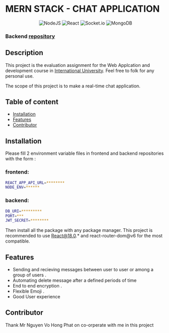 # MERN STACK - CHAT APPLICATION

<div align="center">
 
![NodeJS](https://img.shields.io/badge/node.js-6DA55F?style=for-the-badge&logo=node.js&logoColor=white)
![React](https://img.shields.io/badge/react-%2320232a.svg?style=for-the-badge&logo=react&logoColor=%2361DAFB)
![Socket.io](https://img.shields.io/badge/Socket.io-black?style=for-the-badge&logo=socket.io&badgeColor=010101)
![MongoDB](https://img.shields.io/badge/MongoDB-%234ea94b.svg?style=for-the-badge&logo=mongodb&logoColor=white)

</div>


### Backend [repository](https://github.com/KhangNguyenIU/WAD---Chat-app-Api)
## Description

This project is the evaluation assignment for the Web Applcation and development course in [International University](https://hcmiu.edu.vn/). Feel free to folk for any personal use.

The scope of this project is to make a real-time chat application. 

## Table of content
- [Installation](#installation)
- [Features](#features)
- [Contributor](#contributor)
## Installation
Please fill 2 environment variable files in frontend and backend repositories with the form :

### frontend:
```bash
REACT_APP_API_URL=********
NODE_ENV=******
```

### backend:
```bash
DB_URI=*********
PORT=***
JWT_SECRET=********
```

Then install all the package with any package manager. 
This project is recommended to use React@18.0.* and react-router-dom@v6 for the most compatible.

## Features
- Sending and recieving messages between user to user or among a group of users .
- Automating delete message after a defined periods of time
- End to end encryption .
- Flexible Emoji .
- Good User experience

## Contributor

Thank Mr Nguyen Vo Hong Phat on co-orperate with me in this project 
